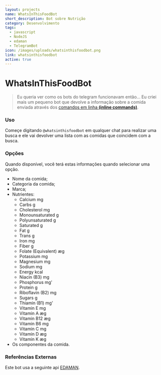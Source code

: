 ```yaml
---
layout: projects
name: WhatsInThisFoodBot
short_description: Bot sobre Nutrição
category: Desenvolvimento
tags:
  - javascript
  - NodeJS
  - edaman
  - TelegramBot
icon: /images/uploads/whatsinthisfoodbot.png
link: whatsinthisfoodbot
active: true
---
```

# WhatsInThisFoodBot


> Eu queria ver como os bots do telegram funcionavam então... Eu criei mais um pequeno bot que devolve a informação sobre a comida enviada através dos [comandos em linha **(inline commands)**](https://core.telegram.org/bots/inline).

### Uso

Começe digitando `@whatsinthisfoodbot` em qualquer chat para realizar uma busca e ele vai devolver uma lista com as comidas que coincidem com a busca.

### Opções

Quando disponível, você terá estas informações quando selecionar uma opção.
- Nome da comida;
- Categoria da comida;
- Marca;
- Nutrientes:
    - Calcium mg
    - Carbs g
    - Cholesterol mg
    - Monounsaturated g
    - Polyunsaturated g
    - Saturated g
    - Fat g
    - Trans g
    - Iron mg
    - Fiber g
    - Folate (Equivalent) æg
    - Potassium mg
    - Magnesium mg
    - Sodium mg
    - Energy kcal
    - Niacin (B3) mg
    - Phosphorus mg'
    - Protein g
    - Riboflavin (B2) mg
    - Sugars g
    - Thiamin (B1) mg'
    - Vitamin E mg
    - Vitamin A æg
    - Vitamin B12 æg
    - Vitamin B6 mg
    - Vitamin C mg
    - Vitamin D æg
    - Vitamin K æg
- Os componentes da comida.

### Referências Externas
Este bot usa a seguinte api [EDAMAN](https://www.edamam.com/).
